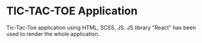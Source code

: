 # TIC-TAC-TOE Application
Tic-Tac-Toe application using HTML, SCSS, JS. JS library "React" has been used to render the whole application.
